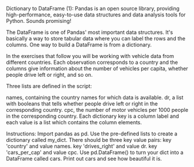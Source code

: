 Dictionary to DataFrame (1):
Pandas is an open source library, providing high-performance, easy-to-use data structures and data analysis tools for Python. Sounds promising!

The DataFrame is one of Pandas' most important data structures. It's basically a way to store tabular data where you can label the rows and the columns. One way to build a DataFrame is from a dictionary.

In the exercises that follow you will be working with vehicle data from different countries. Each observation corresponds to a country and the columns give information about the number of vehicles per capita, whether people drive left or right, and so on.

Three lists are defined in the script:

names, containing the country names for which data is available.
dr, a list with booleans that tells whether people drive left or right in the corresponding country.
cpc, the number of motor vehicles per 1000 people in the corresponding country.
Each dictionary key is a column label and each value is a list which contains the column elements.

Instructions:
Import pandas as pd.
Use the pre-defined lists to create a dictionary called my_dict. There should be three key value pairs:
key 'country' and value names.
key 'drives_right' and value dr.
key 'cars_per_cap' and value cpc.
Use pd.DataFrame() to turn your dict into a DataFrame called cars.
Print out cars and see how beautiful it is.